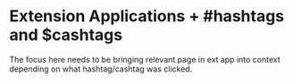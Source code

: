 # Extension Applications + \#hashtags and $cashtags

The focus here needs to be bringing relevant page in ext app into context depending on what hashtag/cashtag was clicked.  

